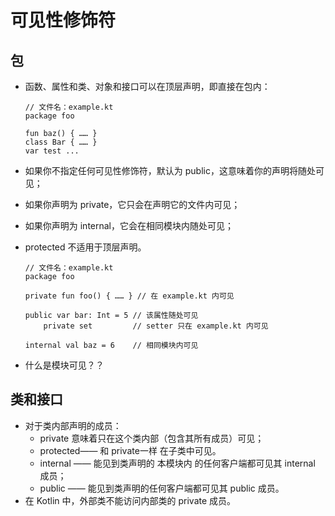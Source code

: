 # 可见性修饰符
## 包
+ 函数、属性和类、对象和接口可以在顶层声明，即直接在包内：
    ```
    // 文件名：example.kt
    package foo

    fun baz() { …… }
    class Bar { …… }
    var test ...
    ```
+ 如果你不指定任何可见性修饰符，默认为 public，这意味着你的声明将随处可见；
+ 如果你声明为 private，它只会在声明它的文件内可见；
+ 如果你声明为 internal，它会在相同模块内随处可见；
+ protected 不适用于顶层声明。

    ```
    // 文件名：example.kt
    package foo

    private fun foo() { …… } // 在 example.kt 内可见

    public var bar: Int = 5 // 该属性随处可见
        private set         // setter 只在 example.kt 内可见
        
    internal val baz = 6    // 相同模块内可见
    ```
+ 什么是模块可见？？

## 类和接口
+ 对于类内部声明的成员：
    + private 意味着只在这个类内部（包含其所有成员）可见；
    + protected—— 和 private一样  在子类中可见。
    + internal —— 能见到类声明的 本模块内 的任何客户端都可见其 internal 成员；
    + public —— 能见到类声明的任何客户端都可见其 public 成员。
+ 在 Kotlin 中，外部类不能访问内部类的 private 成员。

